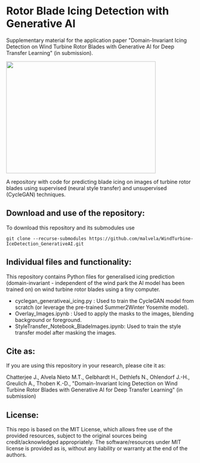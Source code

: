 # Rotor Blade Icing Detection with Generative AI
Supplementary material for the application paper "Domain-Invariant Icing Detection on Wind Turbine Rotor Blades with Generative AI for Deep Transfer Learning" (in submission).

<img src="https://user-images.githubusercontent.com/68553692/176689481-5fc86870-d7ed-4ec5-bb98-7abaf9564dc4.png" width="400" height="300" />

A repository with code for predicting blade icing on images of turbine rotor blades using supervised (neural style transfer) and unsupervised (CycleGAN) techniques.


## Download and use of the repository:
To download this repository and its submodules use

    git clone --recurse-submodules https://github.com/malvela/WindTurbine-IceDetection_GenerativeAI.git

## Individual files and functionality:
This repository contains Python files for generalised icing prediction (domain-invariant - independent of the wind park the AI model has been trained on) on wind turbine rotor blades using a tiny computer.

- cyclegan_generativeai_icing.py : Used to train the CycleGAN model from scratch (or leverage the pre-trained Summer2Winter Yosemite model).
- Overlay_Images.ipynb : Used to apply the masks to the images, blending background or foreground.
- StyleTransfer_Notebook_BladeImages.ipynb: Used to train the style transfer model after masking the images. 
## Cite as:

If you are using this repository in your research, please cite it as:


Chatterjee J., Alvela Nieto M.T., Gelbhardt H., Dethlefs N., Ohlendorf J.-H., Greulich A., Thoben K.-D., "Domain-Invariant Icing Detection on Wind Turbine Rotor Blades with Generative AI for Deep Transfer Learning" (in submission)
## License:

This repo is based on the MIT License, which allows free use of the provided resources, subject to the original sources being credit/acknowledged appropriately. The software/resources under MIT license is provided as is, without any liability or warranty at the end of the authors.

